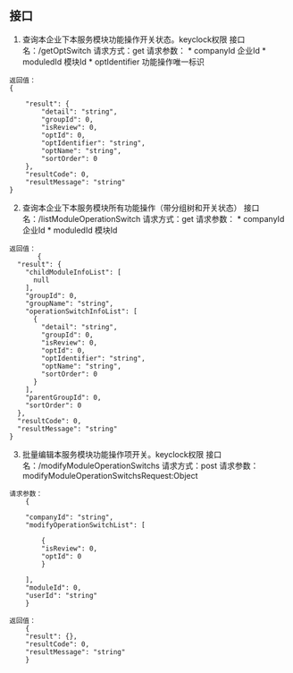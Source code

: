 ## 接口

1. 查询本企业下本服务模块功能操作开关状态。keyclock权限
接口名：/getOptSwitch
请求方式：get
请求参数：
        * companyId 企业Id
        * moduledId 模块Id
        * optIdentifier 功能操作唯一标识
```
返回值：
{

    "result": {
        "detail": "string",
        "groupId": 0,
        "isReview": 0,
        "optId": 0,
        "optIdentifier": "string",
        "optName": "string",
        "sortOrder": 0
    },
    "resultCode": 0,
    "resultMessage": "string"
}
```

2. 查询本企业下本服务模块所有功能操作（带分组树和开关状态）
接口名：/listModuleOperationSwitch
请求方式：get
请求参数：
        * companyId 企业Id
        * moduledId 模块Id

```
返回值：
       {
  "result": {
    "childModuleInfoList": [
      null
    ],
    "groupId": 0,
    "groupName": "string",
    "operationSwitchInfoList": [
      {
        "detail": "string",
        "groupId": 0,
        "isReview": 0,
        "optId": 0,
        "optIdentifier": "string",
        "optName": "string",
        "sortOrder": 0
      }
    ],
    "parentGroupId": 0,
    "sortOrder": 0
  },
  "resultCode": 0,
  "resultMessage": "string"
}
```   

3. 批量编辑本服务模块功能操作项开关。keyclock权限
接口名：/modifyModuleOperationSwitchs
请求方式：post
请求参数：modifyModuleOperationSwitchsRequest:Object
```
请求参数：
    {

    "companyId": "string", 
    "modifyOperationSwitchList": [

        {
        "isReview": 0,
        "optId": 0
        }

    ], 
    "moduleId": 0, 
    "userId": "string"
    }

```

```
返回值：
    {
    "result": {}, 
    "resultCode": 0, 
    "resultMessage": "string"
    }
```   